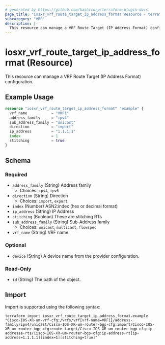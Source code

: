 ```yaml
---
# generated by https://github.com/hashicorp/terraform-plugin-docs
page_title: "iosxr_vrf_route_target_ip_address_format Resource - terraform-provider-iosxr"
subcategory: "VRF"
description: |-
  This resource can manage a VRF Route Target (IP Address Format) configuration.
---
```


# iosxr_vrf_route_target_ip_address_format (Resource)

This resource can manage a VRF Route Target (IP Address Format) configuration.

## Example Usage

```terraform
resource "iosxr_vrf_route_target_ip_address_format" "example" {
  vrf_name           = "VRF1"
  address_family     = "ipv4"
  sub_address_family = "unicast"
  direction          = "import"
  ip_address         = "1.1.1.1"
  index              = 1
  stitching          = true
}
```

<!-- schema generated by tfplugindocs -->
## Schema

### Required

- `address_family` (String) Address family
  - Choices: `ipv4`, `ipv6`
- `direction` (String) Direction
  - Choices: `import`, `export`
- `index` (Number) ASN2:index (hex or decimal format)
- `ip_address` (String) IP Address
- `stitching` (Boolean) These are stitching RTs
- `sub_address_family` (String) Sub-Address family
  - Choices: `unicast`, `multicast`, `flowspec`
- `vrf_name` (String) VRF name

### Optional

- `device` (String) A device name from the provider configuration.

### Read-Only

- `id` (String) The path of the object.

## Import

Import is supported using the following syntax:

```shell
terraform import iosxr_vrf_route_target_ip_address_format.example "Cisco-IOS-XR-um-vrf-cfg:/vrfs/vrf[vrf-name=VRF1]/address-family/ipv4/unicast/Cisco-IOS-XR-um-router-bgp-cfg:import/Cisco-IOS-XR-um-router-bgp-cfg:route-target/Cisco-IOS-XR-um-router-bgp-cfg:ip-addresse-rts/Cisco-IOS-XR-um-router-bgp-cfg:ip-address-rt[ip-address=1.1.1.1][index=1][stitching=true]"
```
